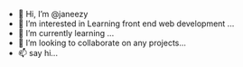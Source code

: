 - 👋 Hi, I’m @janeezy
- 👀 I’m interested in Learning front end web development ...
- 🌱 I’m currently learning ...
- 💞️ I’m looking to collaborate on  any projects...
- 📫 say hi...

<!---
janeezy/janeezy is a ✨ special ✨ repository because its `README.md` (this file) appears on your GitHub profile.
You can click the Preview link to take a look at your changes.
--->
